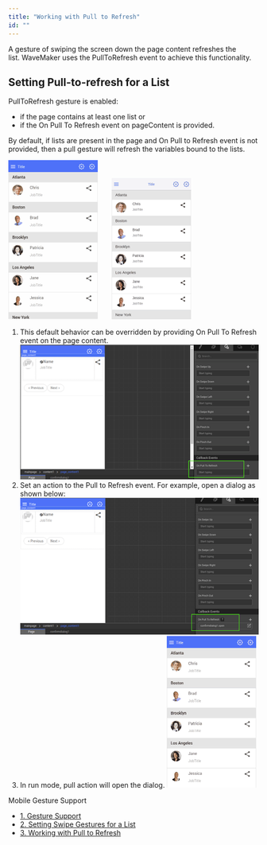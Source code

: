```yaml
---
title: "Working with Pull to Refresh"
id: ""
---
```


A gesture of swiping the screen down the page content refreshes the list. WaveMaker uses the PullToRefresh event to achieve this functionality.

## Setting Pull-to-refresh for a List

PullToRefresh gesture is enabled:

- if the page contains at least one list or
- if the On Pull To Refresh event on pageContent is provided.

By default, if lists are present in the page and On Pull to Refresh event is not provided, then a pull gesture will refresh the variables bound to the lists.

[![](/learn/assets/pulltorefresh_android.gif)](/learn/assets/pulltorefresh_android.gif)       [![](/learn/assets/pulltorefresh_ios.gif)](/learn/assets/pulltorefresh_ios.gif)

1. This default behavior can be overridden by providing On Pull To Refresh event on the page content.[![](/learn/assets/SwipeList7.png)](/learn/assets/SwipeList7.png)
2. Set an action to the Pull to Refresh event. For example, open a dialog as shown below: [![](/learn/assets/SwipeList8.png)](/learn/assets/SwipeList8.png)
3. In run mode, pull action will open the dialog. [![](/learn/assets/pulltorefresh_dialog.gif)](/learn/assets/pulltorefresh_dialog.gif)

Mobile Gesture Support

- [1\. Gesture Support](/learn/hybrid-mobile/gesture-support/)
- [2\. Setting Swipe Gestures for a List](/learn/how-tos/setting-swipe-gestures-list-widget/)
- [3\. Working with Pull to Refresh](#)
